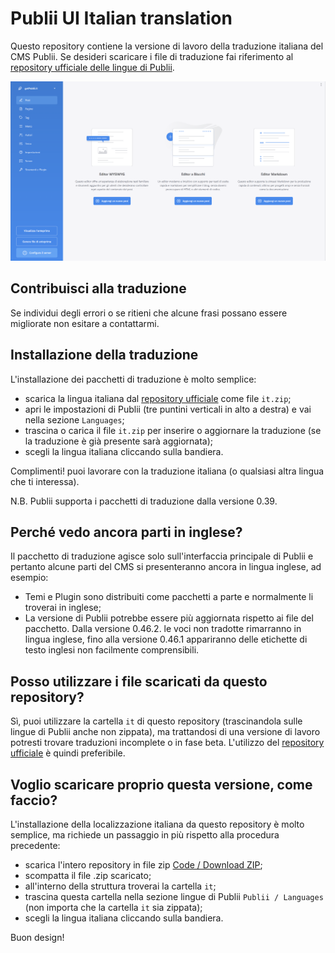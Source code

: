 # Publii UI Italian translation
Questo repository contiene la versione di lavoro della traduzione italiana del CMS Publii. Se desideri scaricare i file di traduzione fai riferimento al [repository ufficiale delle lingue di Publii](https://github.com/GetPublii/Publii-ui-locales#current-and-upcoming-translations-by-language-code).

![Screenshot](https://raw.githubusercontent.com/gpsblues/Publii-UI-Italian-translation/refs/heads/main/.assets/screen.png)

## Contribuisci alla traduzione
Se individui degli errori o se ritieni che alcune frasi possano essere migliorate non esitare a contattarmi.

## Installazione della traduzione
L'installazione dei pacchetti di traduzione è molto semplice:
- scarica la lingua italiana dal [repository ufficiale](https://github.com/GetPublii/Publii-ui-locales) come file `it.zip`;
- apri le impostazioni di Publii (tre puntini verticali in alto a destra) e vai nella sezione `Languages`;
- trascina o carica il file `it.zip` per inserire o aggiornare la traduzione (se la traduzione è già presente sarà aggiornata);
- scegli la lingua italiana cliccando sulla bandiera.

Complimenti! puoi lavorare con la traduzione italiana (o qualsiasi altra lingua che ti interessa).

N.B. Publii supporta i pacchetti di traduzione dalla versione 0.39.

## Perché vedo ancora parti in inglese?
Il pacchetto di traduzione agisce solo sull'interfaccia principale di Publii e pertanto alcune parti del CMS si presenteranno ancora in lingua inglese, ad esempio:
- Temi e Plugin sono distribuiti come pacchetti a parte e normalmente li troverai in inglese;
- La versione di Publii potrebbe essere più aggiornata rispetto ai file del pacchetto. Dalla versione 0.46.2. le voci non tradotte rimarranno in lingua inglese, fino alla versione 0.46.1 appariranno delle etichette di testo inglesi non facilmente comprensibili.

## Posso utilizzare i file scaricati da questo repository?
Sì, puoi utilizzare la cartella `it` di questo repository (trascinandola sulle lingue di Publii anche non zippata), ma trattandosi di una versione di lavoro potresti trovare traduzioni incomplete o in fase beta.
L'utilizzo del [repository ufficiale](https://github.com/GetPublii/Publii-ui-locales) è quindi preferibile.

## Voglio scaricare proprio questa versione, come faccio?
L'installazione della localizzazione italiana da questo repository è molto semplice, ma richiede un passaggio in più rispetto alla procedura precedente:
- scarica l'intero repository in file zip [Code / Download ZIP](https://github.com/gpsblues/Publii-UI-Italian-translation/archive/refs/heads/main.zip);
- scompatta il file .zip scaricato;
- all'interno della struttura troverai la cartella `it`;
- trascina questa cartella nella sezione lingue di Publii `Publii / Languages` (non importa che la cartella `it` sia zippata);
- scegli la lingua italiana cliccando sulla bandiera. 

Buon design!